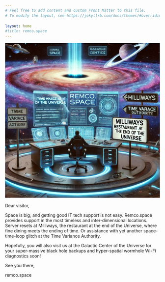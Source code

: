 ```yaml
---
# Feel free to add content and custom Front Matter to this file.
# To modify the layout, see https://jekyllrb.com/docs/themes/#overriding-theme-defaults

layout: home
#title: remco.space
---
```


![remco.space headquarters](/assets/hq.jpg)

Dear visitor,

Space is big, and getting good IT tech support is not easy. Remco.space provides support in the most timeless and inter-dimensional locations. Server resets at Milliways, the restaurant at the end of the Universe, where fine dining meets the ending of time. Or assistance with yet another space-time-loop glitch at the Time Variance Authority. 

Hopefully, you will also visit us at the Galactic Center of the Universe for your super-massive black hole backups and hyper-spatial wormhole Wi-Fi diagnostics soon!

See you there,

remco.space

